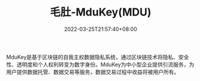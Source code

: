 ﻿---
weight: 
title: "毛肚-MduKey(MDU)"
description: "MduKey是基于区块链的自我主权数据隐私系统，通过区块链技术将隐私、安全性、透明度和个人权利转变为数字身份"
date: 2022-03-25T21:57:40+08:00
lastmod: 2022-03-25T16:45:40+08:00
draft: false
authors: ["Metabd"]
featuredImage: "maodu-mdukeymdu.webp"
link: ""
tags: ["数字代币","毛肚-MduKey(MDU)"]
categories: ["navigation"]
navigation: ["数字代币"]
lightgallery: true
toc: true
pinned: false
recommend: false
recommend1: false
---
MduKey是基于区块链的自我主权数据隐私系统，通过区块链技术将隐私、安全性、透明度和个人权利转变为数字身份。MduKey为中小型企业提供引流服务，为用户提供数据托管、数据交易等服务，数据交易过程中收益将被用户所有。
